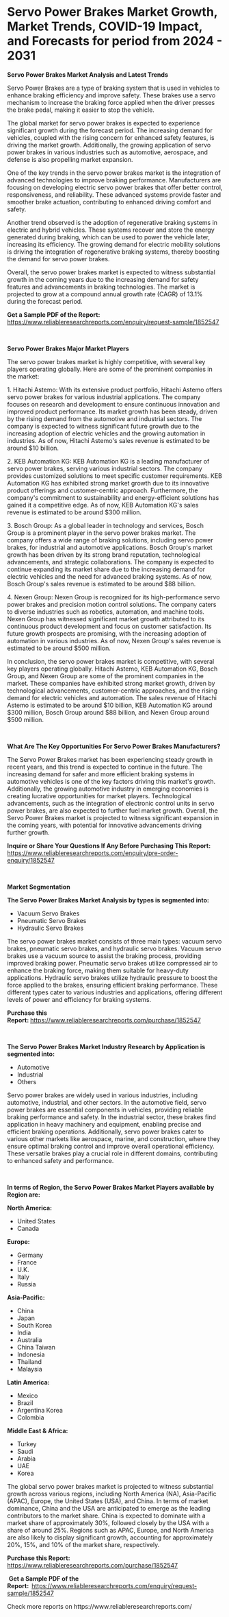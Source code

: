 <p><h1>Servo Power Brakes Market Growth, Market Trends, COVID-19 Impact, and Forecasts for period from 2024 - 2031</h1></p><p><strong>Servo Power Brakes Market Analysis and Latest Trends</strong></p>
<p><p>Servo Power Brakes are a type of braking system that is used in vehicles to enhance braking efficiency and improve safety. These brakes use a servo mechanism to increase the braking force applied when the driver presses the brake pedal, making it easier to stop the vehicle.</p><p>The global market for servo power brakes is expected to experience significant growth during the forecast period. The increasing demand for vehicles, coupled with the rising concern for enhanced safety features, is driving the market growth. Additionally, the growing application of servo power brakes in various industries such as automotive, aerospace, and defense is also propelling market expansion.</p><p>One of the key trends in the servo power brakes market is the integration of advanced technologies to improve braking performance. Manufacturers are focusing on developing electric servo power brakes that offer better control, responsiveness, and reliability. These advanced systems provide faster and smoother brake actuation, contributing to enhanced driving comfort and safety.</p><p>Another trend observed is the adoption of regenerative braking systems in electric and hybrid vehicles. These systems recover and store the energy generated during braking, which can be used to power the vehicle later, increasing its efficiency. The growing demand for electric mobility solutions is driving the integration of regenerative braking systems, thereby boosting the demand for servo power brakes.</p><p>Overall, the servo power brakes market is expected to witness substantial growth in the coming years due to the increasing demand for safety features and advancements in braking technologies. The market is projected to grow at a compound annual growth rate (CAGR) of 13.1% during the forecast period.</p></p>
<p><strong>Get a Sample PDF of the Report:&nbsp;</strong> <a href="https://www.reliableresearchreports.com/enquiry/request-sample/1852547">https://www.reliableresearchreports.com/enquiry/request-sample/1852547</a></p>
<p>&nbsp;</p>
<p><strong>Servo Power Brakes Major Market Players</strong></p>
<p><p>The servo power brakes market is highly competitive, with several key players operating globally. Here are some of the prominent companies in the market:</p><p>1. Hitachi Astemo: With its extensive product portfolio, Hitachi Astemo offers servo power brakes for various industrial applications. The company focuses on research and development to ensure continuous innovation and improved product performance. Its market growth has been steady, driven by the rising demand from the automotive and industrial sectors. The company is expected to witness significant future growth due to the increasing adoption of electric vehicles and the growing automation in industries. As of now, Hitachi Astemo's sales revenue is estimated to be around $10 billion.</p><p>2. KEB Automation KG: KEB Automation KG is a leading manufacturer of servo power brakes, serving various industrial sectors. The company provides customized solutions to meet specific customer requirements. KEB Automation KG has exhibited strong market growth due to its innovative product offerings and customer-centric approach. Furthermore, the company's commitment to sustainability and energy-efficient solutions has gained it a competitive edge. As of now, KEB Automation KG's sales revenue is estimated to be around $300 million.</p><p>3. Bosch Group: As a global leader in technology and services, Bosch Group is a prominent player in the servo power brakes market. The company offers a wide range of braking solutions, including servo power brakes, for industrial and automotive applications. Bosch Group's market growth has been driven by its strong brand reputation, technological advancements, and strategic collaborations. The company is expected to continue expanding its market share due to the increasing demand for electric vehicles and the need for advanced braking systems. As of now, Bosch Group's sales revenue is estimated to be around $88 billion.</p><p>4. Nexen Group: Nexen Group is recognized for its high-performance servo power brakes and precision motion control solutions. The company caters to diverse industries such as robotics, automation, and machine tools. Nexen Group has witnessed significant market growth attributed to its continuous product development and focus on customer satisfaction. Its future growth prospects are promising, with the increasing adoption of automation in various industries. As of now, Nexen Group's sales revenue is estimated to be around $500 million.</p><p>In conclusion, the servo power brakes market is competitive, with several key players operating globally. Hitachi Astemo, KEB Automation KG, Bosch Group, and Nexen Group are some of the prominent companies in the market. These companies have exhibited strong market growth, driven by technological advancements, customer-centric approaches, and the rising demand for electric vehicles and automation. The sales revenue of Hitachi Astemo is estimated to be around $10 billion, KEB Automation KG around $300 million, Bosch Group around $88 billion, and Nexen Group around $500 million.</p></p>
<p>&nbsp;</p>
<p><strong>What Are The Key Opportunities For Servo Power Brakes Manufacturers?</strong></p>
<p><p>The Servo Power Brakes market has been experiencing steady growth in recent years, and this trend is expected to continue in the future. The increasing demand for safer and more efficient braking systems in automotive vehicles is one of the key factors driving this market's growth. Additionally, the growing automotive industry in emerging economies is creating lucrative opportunities for market players. Technological advancements, such as the integration of electronic control units in servo power brakes, are also expected to further fuel market growth. Overall, the Servo Power Brakes market is projected to witness significant expansion in the coming years, with potential for innovative advancements driving further growth.</p></p>
<p><strong>Inquire or Share Your Questions If Any Before Purchasing This Report:</strong> <a href="https://www.reliableresearchreports.com/enquiry/pre-order-enquiry/1852547">https://www.reliableresearchreports.com/enquiry/pre-order-enquiry/1852547</a></p>
<p>&nbsp;</p>
<p><strong>Market Segmentation</strong></p>
<p><strong>The Servo Power Brakes Market Analysis by types is segmented into:</strong></p>
<p><ul><li>Vacuum Servo Brakes</li><li>Pneumatic Servo Brakes</li><li>Hydraulic Servo Brakes</li></ul></p>
<p><p>The servo power brakes market consists of three main types: vacuum servo brakes, pneumatic servo brakes, and hydraulic servo brakes. Vacuum servo brakes use a vacuum source to assist the braking process, providing improved braking power. Pneumatic servo brakes utilize compressed air to enhance the braking force, making them suitable for heavy-duty applications. Hydraulic servo brakes utilize hydraulic pressure to boost the force applied to the brakes, ensuring efficient braking performance. These different types cater to various industries and applications, offering different levels of power and efficiency for braking systems.</p></p>
<p><strong>Purchase this Report:&nbsp;</strong><a href="https://www.reliableresearchreports.com/purchase/1852547">https://www.reliableresearchreports.com/purchase/1852547</a></p>
<p>&nbsp;</p>
<p><strong>The Servo Power Brakes Market Industry Research by Application is segmented into:</strong></p>
<p><ul><li>Automotive</li><li>Industrial</li><li>Others</li></ul></p>
<p><p>Servo power brakes are widely used in various industries, including automotive, industrial, and other sectors. In the automotive field, servo power brakes are essential components in vehicles, providing reliable braking performance and safety. In the industrial sector, these brakes find application in heavy machinery and equipment, enabling precise and efficient braking operations. Additionally, servo power brakes cater to various other markets like aerospace, marine, and construction, where they ensure optimal braking control and improve overall operational efficiency. These versatile brakes play a crucial role in different domains, contributing to enhanced safety and performance.</p></p>
<p>&nbsp;</p>
<p><strong>In terms of Region, the Servo Power Brakes Market Players available by Region are:</strong></p>
<p>
    <p> <strong> North America: </strong>
        <ul>
            <li>United States</li>
            <li>Canada</li>
        </ul>
        </p> 
    <p> <strong> Europe: </strong>
        <ul>
            <li>Germany</li>
            <li>France</li>
            <li>U.K.</li>
            <li>Italy</li>
            <li>Russia</li>
        </ul>
        </p> 
    <p> <strong> Asia-Pacific: </strong>
        <ul>
            <li>China</li>
            <li>Japan</li>
            <li>South Korea</li>
            <li>India</li>
            <li>Australia</li>
            <li>China Taiwan</li>
            <li>Indonesia</li>
            <li>Thailand</li>
            <li>Malaysia</li>
        </ul>
        </p> 
    <p> <strong> Latin America: </strong>
        <ul>
            <li>Mexico</li>
            <li>Brazil</li>
            <li>Argentina Korea</li>
            <li>Colombia</li>
        </ul>
        </p> 
    <p> <strong> Middle East & Africa: </strong>
        <ul>
            <li>Turkey</li>
            <li>Saudi</li>
            <li>Arabia</li>
            <li>UAE</li>
            <li>Korea</li>
        </ul>
    </p>
    </p>
<p><p>The global servo power brakes market is projected to witness substantial growth across various regions, including North America (NA), Asia-Pacific (APAC), Europe, the United States (USA), and China. In terms of market dominance, China and the USA are anticipated to emerge as the leading contributors to the market share. China is expected to dominate with a market share of approximately 30%, followed closely by the USA with a share of around 25%. Regions such as APAC, Europe, and North America are also likely to display significant growth, accounting for approximately 20%, 15%, and 10% of the market share, respectively.</p></p>
<p><strong>Purchase this Report: </strong><a href="https://www.reliableresearchreports.com/purchase/1852547">https://www.reliableresearchreports.com/purchase/1852547</a></p>
<p>&nbsp;<strong>Get a Sample PDF of the Report:&nbsp;&nbsp;</strong><a href="https://www.reliableresearchreports.com/enquiry/request-sample/1852547">https://www.reliableresearchreports.com/enquiry/request-sample/1852547</a></p>
<p><strong></strong></p>
<p>Check more reports on https://www.reliableresearchreports.com/</p>